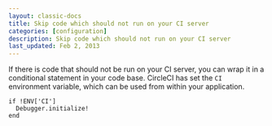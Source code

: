 ```yaml
---
layout: classic-docs
title: Skip code which should not run on your CI server
categories: [configuration]
description: Skip code which should not run on your CI server
last_updated: Feb 2, 2013
---
```


If there is code that should not be run on your CI server, you can wrap it in a conditional statement in your code base.
CircleCI has set the `CI` environment variable, which can be used from within your application.

```
if !ENV['CI']
  Debugger.initialize!
end
```

